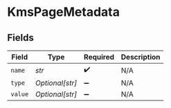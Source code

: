 # KmsPageMetadata


## Fields

| Field              | Type               | Required           | Description        |
| ------------------ | ------------------ | ------------------ | ------------------ |
| `name`             | *str*              | :heavy_check_mark: | N/A                |
| `type`             | *Optional[str]*    | :heavy_minus_sign: | N/A                |
| `value`            | *Optional[str]*    | :heavy_minus_sign: | N/A                |